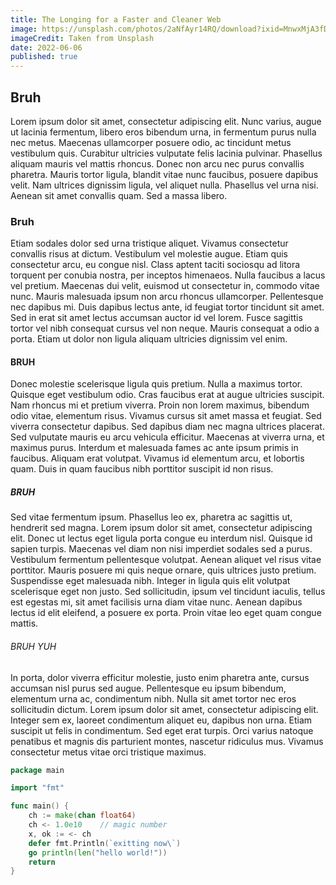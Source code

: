 ```yaml
---
title: The Longing for a Faster and Cleaner Web
image: https://unsplash.com/photos/2aNfAyr14RQ/download?ixid=MnwxMjA3fDB8MXxhbGx8N3x8fHx8fDJ8fDE2NTk4ODI2NDA&force=true
imageCredit: Taken from Unsplash
date: 2022-06-06
published: true
---
```


## Bruh
Lorem ipsum dolor sit amet, consectetur adipiscing elit. Nunc varius, augue ut lacinia fermentum, libero eros bibendum urna, in fermentum purus nulla nec metus. Maecenas ullamcorper posuere odio, ac tincidunt metus vestibulum quis. Curabitur ultricies vulputate felis lacinia pulvinar. Phasellus aliquam mauris vel mattis rhoncus. Donec non arcu nec purus convallis pharetra. Mauris tortor ligula, blandit vitae nunc faucibus, posuere dapibus velit. Nam ultrices dignissim ligula, vel aliquet nulla. Phasellus vel urna nisi. Aenean sit amet convallis quam. Sed a massa libero.

### Bruh
Etiam sodales dolor sed urna tristique aliquet. Vivamus consectetur convallis risus at dictum. Vestibulum vel molestie augue. Etiam quis consectetur arcu, eu congue nisl. Class aptent taciti sociosqu ad litora torquent per conubia nostra, per inceptos himenaeos. Nulla faucibus a lacus vel pretium. Maecenas dui velit, euismod ut consectetur in, commodo vitae nunc. Mauris malesuada ipsum non arcu rhoncus ullamcorper. Pellentesque nec dapibus mi. Duis dapibus lectus ante, id feugiat tortor tincidunt sit amet. Sed in erat sit amet lectus accumsan auctor id vel lorem. Fusce sagittis tortor vel nibh consequat cursus vel non neque. Mauris consequat a odio a porta. Etiam ut dolor non ligula aliquam ultricies dignissim vel enim.

#### BRUH
Donec molestie scelerisque ligula quis pretium. Nulla a maximus tortor. Quisque eget vestibulum odio. Cras faucibus erat at augue ultricies suscipit. Nam rhoncus mi et pretium viverra. Proin non lorem maximus, bibendum odio vitae, elementum risus. Vivamus cursus sit amet massa et feugiat. Sed viverra consectetur dapibus. Sed dapibus diam nec magna ultrices placerat. Sed vulputate mauris eu arcu vehicula efficitur. Maecenas at viverra urna, et maximus purus. Interdum et malesuada fames ac ante ipsum primis in faucibus. Aliquam erat volutpat. Vivamus id elementum arcu, et lobortis quam. Duis in quam faucibus nibh porttitor suscipit id non risus.

##### BRUH
Sed vitae fermentum ipsum. Phasellus leo ex, pharetra ac sagittis ut, hendrerit sed magna. Lorem ipsum dolor sit amet, consectetur adipiscing elit. Donec ut lectus eget ligula porta congue eu interdum nisl. Quisque id sapien turpis. Maecenas vel diam non nisi imperdiet sodales sed a purus. Vestibulum fermentum pellentesque volutpat. Aenean aliquet vel risus vitae porttitor. Mauris posuere mi quis neque ornare, quis ultrices justo pretium. Suspendisse eget malesuada nibh. Integer in ligula quis elit volutpat scelerisque eget non justo. Sed sollicitudin, ipsum vel tincidunt iaculis, tellus est egestas mi, sit amet facilisis urna diam vitae nunc. Aenean dapibus lectus id elit eleifend, a posuere ex porta. Proin vitae leo eget quam congue mattis.

###### BRUH YUH
In porta, dolor viverra efficitur molestie, justo enim pharetra ante, cursus accumsan nisl purus sed augue. Pellentesque eu ipsum bibendum, elementum urna ac, condimentum nibh. Nulla sit amet tortor nec eros sollicitudin dictum. Lorem ipsum dolor sit amet, consectetur adipiscing elit. Integer sem ex, laoreet condimentum aliquet eu, dapibus non urna. Etiam suscipit ut felis in condimentum. Sed eget erat turpis. Orci varius natoque penatibus et magnis dis parturient montes, nascetur ridiculus mus. Vivamus consectetur metus vitae orci tristique maximus.

```go
package main

import "fmt"

func main() {
    ch := make(chan float64)
    ch <- 1.0e10    // magic number
    x, ok := <- ch
    defer fmt.Println(`exitting now\`)
    go println(len("hello world!"))
    return
}
```